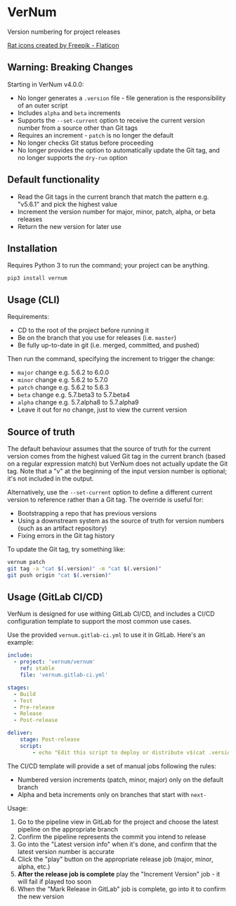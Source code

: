 # VerNum


Version numbering for project releases

<a href="https://www.flaticon.com/free-icons/rat" title="rat icons">Rat icons created by Freepik - Flaticon</a>

## Warning: Breaking Changes

Starting in VerNum v4.0.0:

- No longer generates a `.version` file - file generation is the responsibility of an outer script
- Includes `alpha` and `beta` increments
- Supports the `--set-current` option to receive the current version number from a source other than Git tags
- Requires an increment - `patch` is no longer the default
- No longer checks Git status before proceeding
- No longer provides the option to automatically update the Git tag, and no longer supports the `dry-run` option

## Default functionality

- Read the Git tags in the current branch that match the pattern e.g. "v5.6.1" and pick the highest value
- Increment the version number for major, minor, patch, alpha, or beta releases
- Return the new version for later use

## Installation

Requires Python 3 to run the command; your project can be anything.

```
pip3 install vernum
```


## Usage (CLI)

Requirements:

- CD to the root of the project before running it
- Be on the branch that you use for releases (i.e. `master`)
- Be fully up-to-date in git (i.e. merged, committed, and pushed)

Then run the command, specifying the increment to trigger the change:

- `major` change e.g. 5.6.2 to 6.0.0
- `minor` change e.g. 5.6.2 to 5.7.0
- `patch` change e.g. 5.6.2 to 5.6.3
- `beta` change e.g. 5.7.beta3 to 5.7.beta4
- `alpha` change e.g. 5.7.alpha8 to 5.7.alpha9
- Leave it out for no change, just to view the current version

## Source of truth

The default behaviour assumes that the source of truth for the current version comes from the highest valued Git tag in the current branch (based on a regular expression match) but VerNum does not actually update the Git tag. Note that a "v" at the beginning of the input version number is optional; it's not included in the output.

Alternatively, use the `--set-current` option to define a different current version to reference rather than a Git tag. The override is useful for:

- Bootstrapping a repo that has previous versions
- Using a downstream system as the source of truth for version numbers (such as an artifact repository)
- Fixing errors in the Git tag history

To update the Git tag, try something like:

```bash
vernum patch
git tag -a "cat $(.version)" -m "cat $(.version)"
git push origin "cat $(.version)"
```

## Usage (GitLab CI/CD)

VerNum is designed for use withing GitLab CI/CD, and includes a CI/CD configuration template to support the most common use cases.

Use the provided `vernum.gitlab-ci.yml` to use it in GitLab. Here's an example:

```yaml
include:
  - project: 'vernum/vernum'
    ref: stable
    file: 'vernum.gitlab-ci.yml'

stages:
  - Build
  - Test
  - Pre-release
  - Release
  - Post-release

deliver:
    stage: Post-release
    script:
        - echo "Edit this script to deploy or distribute v$(cat .version)"
```

The CI/CD template will provide a set of manual jobs following the rules:

- Numbered version increments (patch, minor, major) only on the default branch
- Alpha and beta increments only on branches that start with `next-`

Usage:

1. Go to the pipeline view in GitLab for the project and choose the latest pipeline on the appropriate branch
2. Confirm the pipeline represents the commit you intend to release
3. Go into the "Latest version info" when it's done, and confirm that the latest version number is accurate
4. Click the "play" button on the appropriate release job (major, minor, alpha, etc.)
5. **After the release job is complete** play the "Increment Version" job - it will fail if played too soon
6. When the "Mark Release in GitLab" job is complete, go into it to confirm the new version

